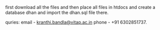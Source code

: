 
first download all the files and then place all files in htdocs and create a database dhan and import the dhan.sql file there.

quries: 
email - kranthi.bandla@vitap.ac.in
phone - +91 6302851737.
